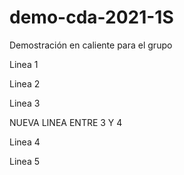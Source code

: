 # demo-cda-2021-1S
Demostración en caliente para el grupo

Linea 1

Linea 2

Linea 3

NUEVA LINEA ENTRE 3 Y 4

Linea 4

Linea 5
